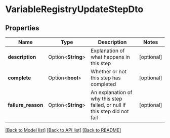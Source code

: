 # VariableRegistryUpdateStepDto

## Properties

Name | Type | Description | Notes
------------ | ------------- | ------------- | -------------
**description** | Option<**String**> | Explanation of what happens in this step | [optional]
**complete** | Option<**bool**> | Whether or not this step has completed | [optional]
**failure_reason** | Option<**String**> | An explanation of why this step failed, or null if this step did not fail | [optional]

[[Back to Model list]](../README.md#documentation-for-models) [[Back to API list]](../README.md#documentation-for-api-endpoints) [[Back to README]](../README.md)


